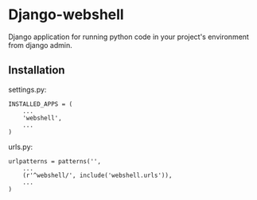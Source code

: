 Django-webshell
===============
Django application for running python code in your project's environment from django admin.

Installation
------------


settings.py:

    INSTALLED_APPS = (
        ...
        'webshell',
        ...
    )

urls.py:

    urlpatterns = patterns('',
        ...
        (r'^webshell/', include('webshell.urls')),
        ...
    )
